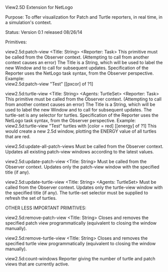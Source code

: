 View2.5D Extension for NetLogo

Purpose: To offer visualization for Patch and Turtle reporters, in real time, in a simulation's context.

Status: Version 0.1 released 08/26/14

Primitives:

view2.5d:patch-view <Title: String> <Reporter: Task>
This primitive must be called from the Observer context.  (Attempting to call from another context causes an error)
The Title is a String, which will be used to label the new Window and to call for subsequent updates.
Specification of the Reporter uses the NetLogo task syntax, from the Observer perspective.  
Example:  
view2.5d:patch-view "Test" [[pxcor] of ?1]

view2.5d:turtle-view <Title: String> <Agents: TurtleSet> <Reporter: Task>
This primitive must be called from the Observer context.  (Attempting to call from another context causes an error)
The Title is a String, which will be used to label the new Window and to call for subsequent updates.
The turtle-set is any selector for turtles.
Specification of the Reporter uses the NetLogo task syntax, from the Observer perspective.
Example:  
view2.5d:turtle-view "Test" turtles with [color = red] [[energy] of ?1]
This would create a new 2.5d window, plotting the ENERGY value of all turtles that are red.

view2.5d:update-all-patch-views
Must be called from the Observer context.  Updates all existing patch-view windows according to the latest values.

view2.5d:update-patch-view <Title: String>
Must be called from the Observer context.  Updates only the patch-view window with the specified title (if any).

view2.5d:update-turtle-view <Title: String> <Agents: TurtleSet>
Must be called from the Observer context.  Updates only the turtle-view window with the specified title (if any). 
The turtle-set selector must be supplied to refresh the set of turtles.

OTHER LESS IMPORTANT PRIMITIVES:

view2.5d:remove-patch-view <Title: String>
Closes and removes the specified patch view programmatically (equivalent to closing the window manually).

view2.5d:remove-turtle-view <Title: String>
Closes and removes the specified turtle view programmatically (equivalent to closing the window manually).

view2.5d:count-windows
Reporter giving the number of turtle and patch views that are currently active.


